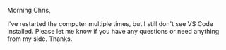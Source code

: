 Morning Chris,

I've restarted the computer multiple times, but I still don't see VS Code installed. Please let me know if you have any questions or need anything from my side. Thanks.